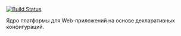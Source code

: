 [![Build Status](https://drone.io/bitbucket.org/barsgroup/barsup-core/status.png)](https://drone.io/bitbucket.org/barsgroup/barsup-core/latest)

Ядро платформы для Web-приложений на основе декларативных конфигураций.